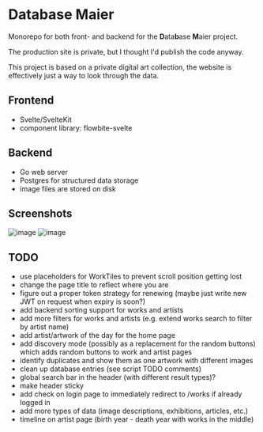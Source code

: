 # Database Maier

Monorepo for both front- and backend for the **D**ata**b**ase **M**aier project.

The production site is private, but I thought I'd publish the code anyway.

This project is based on a private digital art collection, the website is effectively just a way to look through the data.

## Frontend

- Svelte/SvelteKit
- component library: flowbite-svelte

## Backend

- Go web server
- Postgres for structured data storage
- image files are stored on disk

## Screenshots

![image](https://github.com/davidbmaier/dbm/assets/17618532/275463fa-0cb7-4c3c-b2b9-341439ffe9ac)
![image](https://github.com/davidbmaier/dbm/assets/17618532/50ba9177-9ac7-4ea2-b14a-230826f65445)

## TODO

- use placeholders for WorkTiles to prevent scroll position getting lost
- change the page title to reflect where you are
- figure out a proper token strategy for renewing (maybe just write new JWT on request when expiry is soon?)
- add backend sorting support for works and artists
- add more filters for works and artists (e.g. extend works search to filter by artist name)
- add artist/artwork of the day for the home page
- add discovery mode (possibly as a replacement for the random buttons) which adds random buttons to work and artist pages
- identify duplicates and show them as one artwork with different images
- clean up database entries (see script TODO comments)
- global search bar in the header (with different result types)?
- make header sticky
- add check on login page to immediately redirect to /works if already logged in
- add more types of data (image descriptions, exhibitions, articles, etc.)
- timeline on artist page (birth year - death year with works in the middle)
